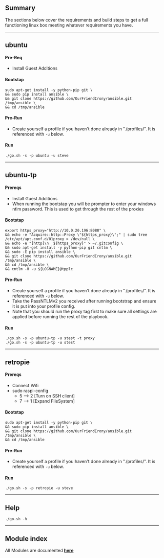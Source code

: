 ## Summary
The sections below cover the requirements and build steps to get a full functioning linux box meeting whatever requirements you have.
___
## ubuntu
#### Pre-Req
- Install Guest Additions

#### Bootstap
```
sudo apt-get install -y python-pip git \
&& sudo pip install ansible \
&& git clone https://github.com/OurFriendIrony/ansible.git /tmp/ansible \
&& cd /tmp/ansible
```
#### Pre-Run
- Create yourself a profile if you haven't done already in "./profiles/". It is referenced with `-u` below.  

#### Run
`./go.sh -s -p ubuntu -u steve`  

___
## ubuntu-tp
#### Prereqs
- Install Guest Additions
- When running the bootstap you will be prompter to enter your windows ntlm password. This is used to get through the rest of the proxies

#### Bootstap
```
export https_proxy="http://10.0.20.196:8080" \
&& echo -e "Acquire::http::Proxy \"${https_proxy}\";" | sudo tree /etc/apt/apt.conf.d/01proxy > /dev/null \
&& echo -e "[http]\n  ${https_proxy}" > ~/.gitconfig \
&& sudo apt-get install -y python-pip git cntlm \
&& sudo -E pip install ansible \
&& git clone https://github.com/OurFriendIrony/ansible.git /tmp/ansible \
&& cd /tmp/ansible \
&& cntlm -H -u ${LOGNAME}@tpplc
```

#### Pre-Run
- Create yourself a profile if you haven't done already in "./profiles/". It is referenced with `-u` below.  
- Take the PassNTLMv2 you received after running bootstrap and ensure it is put into your profile config.  
- Note that you should run the proxy tag first to make sure all settings are applied before running the rest of the playbook.  

#### Run
`./go.sh -s -p ubuntu-tp -u stest -t proxy`  
`./go.sh -s -p ubuntu-tp -u stest`  

___
## retropie
#### Prereqs
- Connect Wifi
- sudo raspi-config
  - 5 --> 2 [Turn on SSH client]
  - 7 --> 1 [Expand FileSystem]
  
#### Bootstap
```
sudo apt-get install -y python-pip git \
&& sudo pip install ansible \
&& git clone https://github.com/OurFriendIrony/ansible.git /tmp/ansible \
&& cd /tmp/ansible
```

#### Pre-Run
- Create yourself a profile if you haven't done already in "./profiles/". It is referenced with `-u` below.  

#### Run
`./go.sh -s -p retropie -u steve`  

___
## Help
`./go.sh -h`

___
## Module index
All Modules are documented [**here**](http://docs.ansible.com/ansible/latest/list_of_all_modules.html)
